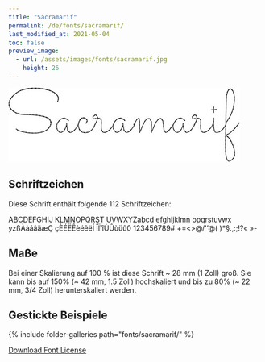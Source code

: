 ```yaml
---
title: "Sacramarif"
permalink: /de/fonts/sacramarif/
last_modified_at: 2021-05-04
toc: false
preview_image:
  - url: /assets/images/fonts/sacramarif.jpg
    height: 26
---
```

![Sacramarif](/assets/images/fonts/sacramarif.jpg)




## Schriftzeichen

Diese Schrift enthält folgende 112 Schriftzeichen:
	
ABCDEFGHIJ
KLMNOPQRST
UVWXYZabcd
efghijklmn
opqrstuvwx
yzßÀàáâäæÇ
çÈÉËÊèéêëÍ
ÎÏïîÙÛùüû0
123456789#
+=<>@/'’@(
)*§.,:;!?«
»-

## Maße
Bei einer Skalierung auf 100 % ist diese Schrift ~ 28 mm (1 Zoll) groß.
Sie kann bis auf 150% (~ 42 mm, 1.5 Zoll) hochskaliert und bis zu 80% (~ 22 mm, 3/4 Zoll) herunterskaliert werden.

## Gestickte Beispiele


{% include folder-galleries path="fonts/sacramarif/" %}


[Download Font License](https://github.com/inkstitch/inkstitch/tree/main/fonts/sacramarif/LICENSE)
